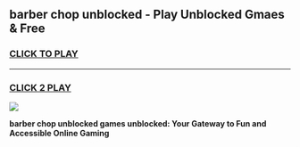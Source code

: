 
## barber chop unblocked - Play Unblocked Gmaes & Free
<h3>
<a href="https://news.freeplayer.one?title=barber_chop_unblocked&ref=16F">CLICK TO PLAY</a></h3>
<hr>

<h3>
<a href="https://news.freeplayer.one?title=barber_chop_unblocked&ref=16F">CLICK 2 PLAY</a>
  
</h3>

<a href="https://news.freeplayer.one?title=barber_chop_unblocked&ref=16F/"><img src="https://clearcache.store/games.png"></a>


**barber chop unblocked games unblocked: Your Gateway to Fun and Accessible Online Gaming**
